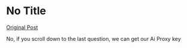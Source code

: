 # No Title

[Original Post](https://discourse.onlinedegree.iitm.ac.in/t/163247/13)

<p>No, if you scroll down to the last question, we can get our Ai Proxy key</p>